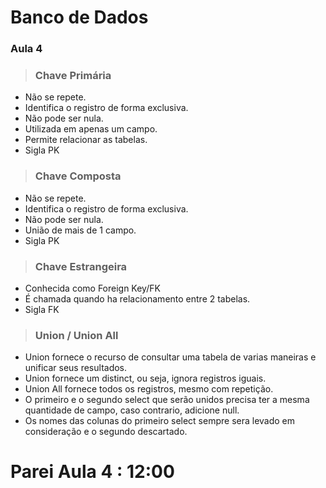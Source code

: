 # Banco de Dados

### Aula 4

>### Chave Primária
* Não se repete.
* Identifica o registro de forma exclusiva.
* Não pode ser nula.
* Utilizada em apenas um campo.
* Permite relacionar as tabelas.
* Sigla PK

>### Chave Composta
* Não se repete.
* Identifica o registro de forma exclusiva.
* Não pode ser nula.
* União de mais de 1 campo.
* Sigla PK

>### Chave Estrangeira
* Conhecida como Foreign Key/FK
* É chamada quando ha relacionamento entre 2 tabelas.
* Sigla FK



>### Union / Union All
* Union fornece o recurso de consultar uma tabela de varias maneiras e unificar seus resultados.
* Union fornece um distinct, ou seja, ignora registros iguais.
* Union All fornece todos os registros, mesmo com repetição.
* O primeiro e o segundo select que serão unidos precisa ter a mesma quantidade de campo, caso contrario, adicione null.
* Os nomes das colunas do primeiro select sempre sera levado em consideração e o segundo descartado.

# Parei Aula 4 : 12:00
